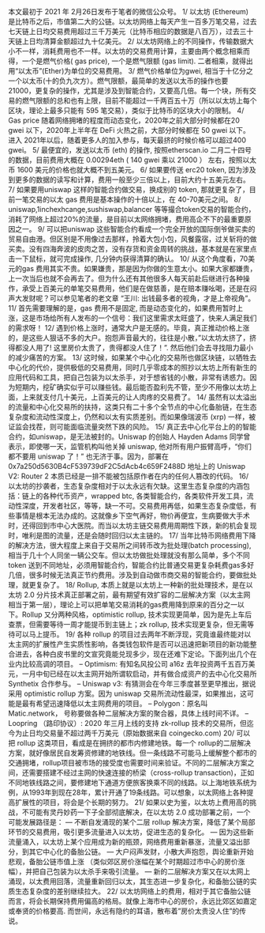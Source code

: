 本文最初于 2021 年 2月26日发布于笔者的微信公众号。
1/ 以太坊 (Ethereum) 是比特币之后，市值第二大的公链。以太坊网络上每天产生一百多万笔交易，过去七天链上日均交易费用超过三千万美元（比特币相应的数据是八百万），过去三十天链上日均清算金额超过九十亿美元。
2/ 以太坊网络上的不同操作，传输数据大小不一样，消耗费用也不一样。以太坊的交易费用计算，主要由两个概念相乘而得，一个是燃气价格( gas price), 一个是燃气限额 (gas limit). 二者相乘，就得出用“以太币”(Ether)为单位的交易费用。
3/ 燃气价格单位为gwei, 相当于十亿分之一个以太币(十的负九次方）。燃气限额，最简单的发送以太币的操作也要 21000，更复杂的操作，尤其是涉及到智能合约，又要高几倍。每一个块，所有交易的燃气限额的总和也有上限，目前不能超过一千两百五十万（所以以太坊上每个区块，理论上最多只能有 595 笔交易），类似于比特币的区块大小的限制。
4/ Gas price 随着网络拥堵的程度而动态变化，2020年之前大部分时候都在20 gwei 以下，2020年上半年在 DeFi 火热之前，大部分时候都在 50 gwei 以下。进入 2021年以后，随着更多人的加入参与，每天最挤的时候价格可以超过400 gwei。
5/ 最便宜的，发送以太币 (eth) 的操作, 按照etherscan.io 二月二十四号的数据，目前费用大概在 0.00294eth ( 140 gwei 乘以 21000 ） 左右，按照以太币 1600 美元的价格也就大概不到五美元。
6/ 如果要传送 erc20 token, 因为涉及到更多的数据的读写和计算，费用一般至少三倍以上，目前大约十五美元左右。
7/ 如果要用uniswap 这样的智能合约做交易，换成别的 token, 那就更复杂了，目前一笔交易的以太 gas 费用是基本操作的十倍以上，在 40-70美元之间。
8/ uniswap,1inchexhcange,sushiswap,balancer 等等撮合token交易的智能合约，消耗了网络上超过20%的流量，是目前以太网络拥堵，费用高企不下的最重要原因之一。
9/ 可以把uniswap 这些智能合约看成一个完全开放的国际倒爷做买卖的贸易自由港。但区别是不用像过去那样，拎着大包小包，风餐露宿，过关斩将的做买卖。没有四海奔波的皮肉之苦，没有存货和资金周转的挑战，基本就是在家里点击一下鼠标，就可完成操作, 几分钟内获得清算的确认。
10/ 从这个角度看，70美元的gas 费用其实不贵。如果嫌贵，那是因为你做的生意太小。如果大家都嫌贵，上一次当后也就不会再去了。但为什么还有其他很多人每天前赴后继进行各种操作，承受上百美元的单笔交易费用，他们是在做慈善，是在赔本赚吆喝，还是在闷声大发财呢？可以参见笔者的老文章 “王川: 出钱最多者的视角，才是上帝视角”。
11/ 首先需要理解的是，gas 费用不是固定, 而是动态变化的，如果费用暂时上涨，这是市场给所有人发布的一个信号：我们这里需求太旺盛了，快来人满足我们的需求呀！
12/ 遇到价格上涨时，通常大户是无感的。毕竟，真正推动价格上涨的，是这些人狠话不多的大户。抱怨声音最大的，往往是小散，”以太坊太挤了，挤得都没人用了! 这里房价太贵了，贵得都没人住了！”. 然后他们会去寻找阻力最小的减少痛苦的方案。
13/ 这时候，如果某个中心化的交易所也做区块链，以牺牲去中心化的代价，提供极低的交易费用，同时几乎零成本的照抄以太坊上所有新生的应用代码和工具，把自己包装为以太杀手，对于想省钱的小散，非常有诱惑力。因为短期内，挖矿确实似乎可以赚些钱。最后能否盈利先不管，至少不用像以太坊上面，上来就支付几十美元，上百美元的让人肉疼的交易费了。
14/ 虽然有以太溢出的流量和中心化交易所的扶持，这类只有二十多个全节点的中心化备胎链，在生态复杂度和流动性深度上，仍然和以太有实质差别。而如果像瑞波币 (xrp) 一样，被证监会找茬，则可能面临流量突然下跌的风险。
15/ 真正去中心化平台上的的智能合约，如uniswap，是无法被封的。Uniswap 的创始人 Hayden Adams 同学曾表示，即使哪一天，监管机构叫他关掉 uniswap, 他对所有用户振臂高呼，“你们都不要用 uniswap 了！” 也无济于事。因为，部署在 0x7a250d5630B4cF539739dF2C5dAcb4c659F2488D 地址上的 Uniswap V2: Router 2 本质已经是一排不能被包括原作者在内的任何人篡改的代码。
16/ 以太坊的抄袭者，生态复杂度相对于以太永远有欠缺。这里生态复杂度的内涵包括：链上的各种代币资产，wrapped btc, 各类智能合约，各类软件开发工具，流动性深度，开发者社区，等等，缺一不可。交易费用再低，如果生态复杂度低，有些事情是根本无法办成的。这就像乡下空气再好，物价再便宜，生病要做大手术时，还得回到市中心大医院。而当以太坊主链交易费用周期性下跌，新的机会复现时，唯利是图的流量，还是会随时回归以太主链的。
17/ 当年比特币网络费用下降的解决方法，很大程度上来自于交易所之间转币改为批处理(batch processing),相当于几十个人同坐一辆公交车。但以太坊做批处理就没有那么简单，多个不同 token 送到不同地址，必须用智能合约，智能合约比普通交易更复杂耗费gas多好几倍，很多时候无法真正节约费用。涉及到自动做市商交易的智能合约，要做批处理，就更复杂了。
18/ Rollup, 本质上就是以太坊上一种新的批处理技术，是在以太坊 2.0 分片技术真正部署之前，最有期望有效扩容的二层解决方案（以太主网相当于第一层），理论上可以把单笔交易消耗的gas费用降到原来的百分之一以下。Rollup 又分两种风格，optimistic rollup, 技术实现更简单，因为是先上车后查票，但需要等待一周才能提币到主链上；zk rollup, 技术实现更复杂，但无需等待可以马上提币。
19/ 各种 rollup 的项目过去两年不断浮现，究竟谁最终能对以太主网的扩展性产生实质性影响，各类钱包软件是否可以迅速把新项目的新功能整合进去，各种白皮书里的文宣究竟能兑现多少，现在还难下定论。下面列出几个在业内比较高调的项目。
– Optimism: 有知名风投公司 a16z 去年投资两千五百万美元，一月中旬已经在以太主网开始所谓软启动，并有做合成资产的去中心化交易所 Synthetix 合作参与。 – Uniswap v3: 有猜测会在今年三季度甚至更早推出，据说采用 optimistic rollup 方案。因为 uniswap 交易所流动性最深，如果推出，这可能是最有希望迅速降低以太主网费用的项目。 – Polygon：原名叫 Matic.network， 号称要做各种二层解决方案的聚合器，具体上线时间不详。 – Loopring （路印协议）: 2020 年三月上线的支持 zk-rollup 技术的交易所，但迄今为止日均交易量不超过两千万美元（原始数据来自 coingecko.com)
20/ 可以把 rollup 这类项目，看成是在拥挤的都市内修建地铁。每一个 rollup的二层解决方案，就好像居民自发筹资修建的地铁线。但一条线路不可能马上缓解整个都市的交通拥堵，rollup项目被市场的接受度也需要时间来验证。不同的二层解决方案之间，还需要搭建不经过主网的快速连接的桥梁（cross-rollup transaction)，正如不同地铁线路之间，要修建地下通道方便旅客换乘不同的线路。以上海地铁系统为例，从1993年到现在28年，累计开通了19条线路。可以想象，以太网络上各种提高扩展性的项目，将会是个长期的努力。
21/ 如果以史为鉴，以太坊上费用高的挑战，不可能有灵丹妙药一下子全部彻底解决，在以太坊 2.0 成功部署之前，一个可能发展路径是：
— 不断自发涌现的某个二层 rollup 解决方案，降低了某个局部环节的交易费用，吸引更多流量进入以太坊，促进生态的复杂化。
— 因为这些新流量涌入，以太坊上某个应用成为新的瓶颈，网络费用重新暴涨，流量又溢出部分，到其它中心化的备胎公链。
— 大户闷声发财，小散大声抱怨，舆论重新开始悲观，备胎公链市值上涨 （类似郊区房价涨幅在某个时期超过市中心的房价涨幅），并把自己包装为以太杀手来吸引流量。
— 新的二层解决方案又在以太网上涌现，以太费用回落，流量重新回归以太，其生态进一步复杂化，和备胎公链的实质生态复杂度的差别继续拉大。
22/ 以太坊网络上的费用，相对于其它备胎公链而言，将会长期保持费用偏高的格局。就像上海市中心的房价，永远比郊区如嘉定或奉贤的价格要高. 而世间，永远有隐约的耳语，散布着”房价太贵没人住”的传说。
